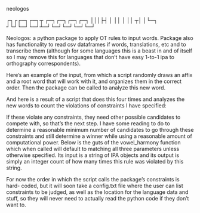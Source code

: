 neologos



  ┌┐┌┌─┐┌─┐┬  ┌─┐┌─┐┌─┐┌─┐
  │││├┤ │ ││  │ ││ ┬│ │└─┐
  ┘└┘└─┘└─┘┴─┘└─┘└─┘└─┘└─┘

Neologos: a python package to apply OT rules to input words. Package also has functionality to read csv dataframes if words, translations, etc and to transcribe them (although for some languages this is a beast in and of itself so I may remove this for languages that donʼt have easy 1-to-1 ipa to orthography correspondents).

Hereʼs an example of the input, from which a script randomly draws an affix and a root word that will work with it, and organizes them in the correct order. Then the package can be called to analyze this new word.

And here is a result of a script that does this four times and analyzes the new words to count the violations of constraints I have specified:
 
If these violate any constraints, they need other possible candidates to compete with, so thatʼs the next step. I have some reading to do to determine a reasonable minimum number of candidates to go through these constraints and still determine a winner while using a reasonable amount of computational power. Below is the guts of the vowel_harmony function which when called will default to matching all three parameters unless otherwise specified. Its input is a string of IPA objects and its output is simply an integer count of how many times this rule was violated by this string.

For now the order in which the script calls the packageʼs constraints is hard- coded, but it will soon take a config.txt file where the user can list constraints to be judged, as well as the location for the language data and stuff, so they will never need to actually read the python code if they donʼt want to.

